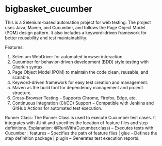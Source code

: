 # bigbasket_cucumber
This is a Selenium-based automation project for web testing. The project uses Java, Maven, and Cucumber, and follows the Page Object Model (POM) design pattern. It also includes a keyword-driven framework for better reusability and test maintainability.

Features:
1. Selenium WebDriver for automated browser interaction.
2. Cucumber for behavior-driven development (BDD) style testing with Gherkin syntax.
3. Page Object Model (POM) to maintain the code clean, reusable, and scalable.
4. Keyword-driven framework for easy test creation and management.
5. Maven as the build tool for dependency management and project structure.
6. Cross-Browser Testing – Supports Chrome, Firefox, Edge, etc.
7. Continuous Integration (CI/CD) Support – Compatible with Jenkins and GitHub Actions for automated test execution.

Runner Class: The Runner Class is used to execute Cucumber test cases. It integrates with JUnit and specifies the location of feature files and step definitions.
Explanation:
@RunWith(Cucumber.class) – Executes tests with Cucumber |
features – Specifies the path of feature files |
glue – Defines the step definition package |
plugin – Generates test execution reports.

